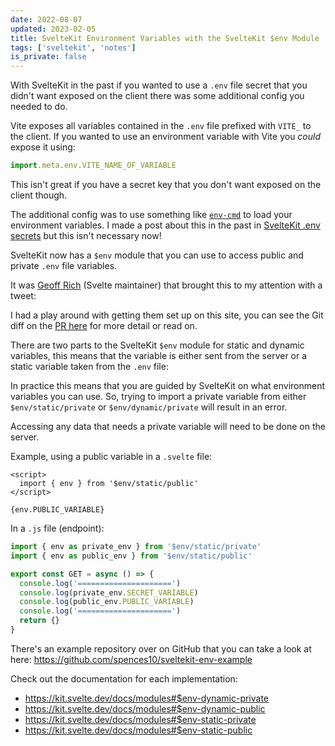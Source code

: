```yaml
---
date: 2022-08-07
updated: 2023-02-05
title: SvelteKit Environment Variables with the SvelteKit $env Module
tags: ['sveltekit', 'notes']
is_private: false
---
```


<script>
  import { Tweet } from 'sveltekit-embed'
</script>

With SvelteKit in the past if you wanted to use a `.env` file secret
that you didn't want exposed on the client there was some additional
config you needed to do.

Vite exposes all variables contained in the `.env` file prefixed with
`VITE_` to the client. If you wanted to use an environment variable
with Vite you _could_ expose it using:

```js
import.meta.env.VITE_NAME_OF_VARIABLE
```

This isn't great if you have a secret key that you don't want exposed
on the client though.

The additional config was to use something like [`env-cmd`] to load
your environment variables. I made a post about this in the past in
[SvelteKit .env secrets] but this isn't necessary now!

SvelteKit now has a `$env` module that you can use to access public
and private `.env` file variables.

It was [Geoff Rich] (Svelte maintainer) that brought this to my
attention with a tweet:

<Tweet tweetLink="geoffrich_/status/1553035835351543808" />

I had a play around with getting them set up on this site, you can see
the Git diff on the [PR here] for more detail or read on.

There are two parts to the SvelteKit `$env` module for static and
dynamic variables, this means that the variable is either sent from
the server or a static variable taken from the `.env` file:

In practice this means that you are guided by SvelteKit on what
environment variables you can use. So, trying to import a private
variable from either `$env/static/private` or `$env/dynamic/private`
will result in an error.

Accessing any data that needs a private variable will need to be done
on the server.

Example, using a public variable in a `.svelte` file:

```svelte
<script>
  import { env } from '$env/static/public'
</script>

{env.PUBLIC_VARIABLE}
```

In a `.js` file (endpoint):

```js
import { env as private_env } from '$env/static/private'
import { env as public_env } from '$env/static/public'

export const GET = async () => {
  console.log('=====================')
  console.log(private_env.SECRET_VARIABLE)
  console.log(public_env.PUBLIC_VARIABLE)
  console.log('=====================')
  return {}
}
```

There's an example repository over on GitHub that you can take a look
at here: https://github.com/spences10/sveltekit-env-example

Check out the documentation for each implementation:

- https://kit.svelte.dev/docs/modules#$env-dynamic-private
- https://kit.svelte.dev/docs/modules#$env-dynamic-public
- https://kit.svelte.dev/docs/modules#$env-static-private
- https://kit.svelte.dev/docs/modules#$env-static-public

<!-- Links -->

[`env-cmd`]: https://www.npmjs.com/package/env-cmd
[sveltekit .env secrets]:
  https://scottspence.com/posts/sveltekit-env-secrets
[geoff rich]: https://twitter.com/geoffrich_
[pr here]: https://github.com/spences10/scottspence.com/pull/323/files
